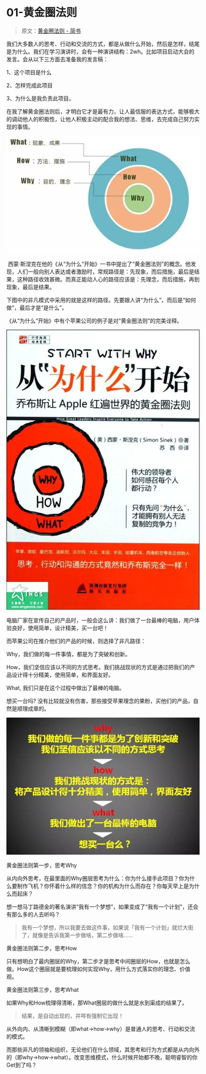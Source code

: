 # 01-黄金圈法则

> 原文：[黄金圈法则 - 简书](https://www.jianshu.com/p/857b63f2b752)

我们大多数人的思考、行动和交流的方式，都是从做什么开始，然后是怎样，结尾是为什么。我们在学习演讲时，会有一种演讲结构：2wh。比如项目启动大会的发言。会从以下三方面去准备我的发言稿：

1、这个项目是什么 

2、怎样完成此项目 

3、为什么是我负责此项目。

在我了解黄金圈法则后，才明白它才是最有力，让人最信服的表达方式，能够极大的调动他人的积极性，让他人积极主动的配合我的想法、思维，去完成自己努力实现的事情。

![whw](assets/img/2020-02-24-11-59-12.png)

 西蒙·斯涅克在他的《从“为什么”开始》一书中提出了“黄金圈法则”的概念。他发现，人们一般向别人表达或者激励时，常规路径是：先现象，而后措施，最后是结果，这种路径收效甚微。而真正能动人心的路径应该是：先理念，而后措施，再到现象，最后是结果。

下图中的非凡模式中采用的就是这样的路径。先要跟人讲“为什么”，而后是“如何做”，最后才是“是什么”。

《从“为什么”开始》中有个苹果公司的例子是对“黄金圈法则”的完美诠释。

![从为什么开始](assets/img/2020-02-24-12-05-45.png)

电脑厂家在宣传自己的产品时，一般会这么讲：我们做了一台最棒的电脑，用户体验良好，使用简单，设计精美，买一台吧！

而苹果公司在推介他们的产品的时候，则选择了非凡路径：

Why，我们做的每一件事情，都是为了突破和创新。

How，我们坚信应该以不同的方式思考。我们挑战现状的方式是通过把我们的产品设计得十分精美，使用简单，和界面友好。

What, 我们只是在这个过程中做出了最棒的电脑。

想买一台吗? 没有比较就没有伤害，那些接受苹果理念的果粉，买他们的产品，自然是顺理成章的。

![你要买我的mac电脑吗](assets/img/2020-02-24-12-07-45.png)

黄金圈法则第一步，思考Why

从内向外思考，在最里面的Why圈层思考为什么：你为什么接手此项目？你为什么要制作飞机？你怀着什么样的信念？你的机构为什么而存在？你每天早上是为什么而起床？

想一想马丁路德金的著名演讲“我有一个梦想”，如果变成了“我有一个计划”，还会有那么多的人去听吗？

> 我有一个梦想，所以我要去做这件事，如果说「我有一个计划」就烂大街了，就像是告诉我第一步做啥，第二步做啥……

黄金圈法则第二步，思考How

只有想明白了最内圈层的Why，第二步才是思考中间圈层的How，也就是怎么做。How这个圈层就是要梳理如何实现Why，用什么方式落实你的理念、价值观。

黄金圈法则第三步，思考What

如果Why和How梳理得清晰，那What圈层的做什么就是水到渠成的结果了。

> 结果，是自动出现的，并咩有强制它出现！

从外向内、从清晰到模糊（即what->how->why）是普通人的思考、行动和交流的模式。

而那些非凡的领袖和组织，无论他们在什么领域，其思考和行为方式都是从内向外的（即why->how->what）。改变思维模式，什么时候开始都不晚，聪明睿智的你Get到了吗？

